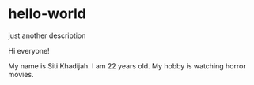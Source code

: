 # hello-world
just another description

Hi everyone!

My name is Siti Khadijah. I am 22 years old. My hobby is watching horror movies.
